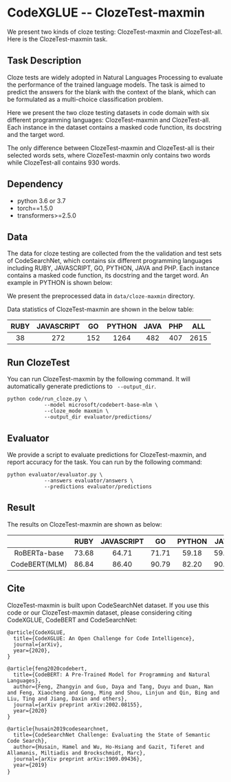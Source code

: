 # CodeXGLUE -- ClozeTest-maxmin

We present two kinds of cloze testing: ClozeTest-maxmin and ClozeTest-all. Here is the ClozeTest-maxmin task.

## Task Description

Cloze tests are widely adopted in Natural Languages Processing to evaluate the performance of the trained language models. The task is aimed to predict the answers for the blank with the context of the blank, which can be formulated as a multi-choice classification problem. 

Here we present the two cloze testing datasets in code domain with six different programming languages: ClozeTest-maxmin and ClozeTest-all. Each instance in the dataset contains a masked code function, its docstring and the target word. 

The only difference between ClozeTest-maxmin and ClozeTest-all is their selected words sets, where ClozeTest-maxmin only contains two words while ClozeTest-all contains 930 words.

## Dependency

- python 3.6 or 3.7
- torch==1.5.0
- transformers>=2.5.0


## Data

The data for cloze testing are collected from the the validation and test sets of CodeSearchNet, which contains six different programming languages including RUBY, JAVASCRIPT, GO, PYTHON, JAVA and PHP. Each instance contains a masked code function, its docstring and the target word. An example in PYTHON is shown below:

We present the preprocessed data in `data/cloze-maxmin` directory. 

Data statistics of ClozeTest-maxmin are shown in the below table:

| RUBY | JAVASCRIPT |  GO  | PYTHON | JAVA | PHP  | ALL  |
| :--: | :--------: | :--: | :----: | :--: | :--: | :--: |
|  38  |    272     | 152  |  1264  | 482  | 407  | 2615 |


## Run ClozeTest

You can run ClozeTest-maxmin by the following command. It will automatically generate predictions to ` --output_dir`.

```shell
python code/run_cloze.py \
			--model microsoft/codebert-base-mlm \
			--cloze_mode maxmin \
			--output_dir evaluator/predictions/
```

## Evaluator

We provide a script to evaluate predictions for ClozeTest-maxmin, and report accuracy for the task. You can run by the following command:

```shell
python evaluator/evaluator.py \
			--answers evaluator/answers \
			--predictions evaluator/predictions
```

## Result

The results on ClozeTest-maxmin are shown as below:

|               | RUBY  | JAVASCRIPT |  GO   | PYTHON | JAVA  |  PHP  |  ALL  |
| :-----------: | :---: | :--------: | :---: | :----: | :---: | :---: | :---: |
| RoBERTa-base  | 73.68 |   64.71    | 71.71 | 59.18  | 59.75 | 69.78 | 62.45 |
| CodeBERT(MLM) | 86.84 |   86.40    | 90.79 | 82.20  | 90.46 | 88.21 | 85.66 |

## Cite

ClozeTest-maxmin is built upon CodeSearchNet dataset. If you use this code or our ClozeTest-maxmin dataset, please considering citing CodeXGLUE, CodeBERT and CodeSearchNet:	

<pre><code>@article{CodeXGLUE,
  title={CodeXGLUE: An Open Challenge for Code Intelligence},
  journal={arXiv},
  year={2020},
}</code>
</pre>

<pre>
<code>@article{feng2020codebert,
  title={CodeBERT: A Pre-Trained Model for Programming and Natural Languages},
  author={Feng, Zhangyin and Guo, Daya and Tang, Duyu and Duan, Nan and Feng, Xiaocheng and Gong, Ming and Shou, Linjun and Qin, Bing and Liu, Ting and Jiang, Daxin and others},
  journal={arXiv preprint arXiv:2002.08155},
  year={2020}
}</code>
</pre>

<pre>
<code>@article{husain2019codesearchnet,
  title={CodeSearchNet Challenge: Evaluating the State of Semantic Code Search},
  author={Husain, Hamel and Wu, Ho-Hsiang and Gazit, Tiferet and Allamanis, Miltiadis and Brockschmidt, Marc},
  journal={arXiv preprint arXiv:1909.09436},
  year={2019}
}</code> 
</pre>













